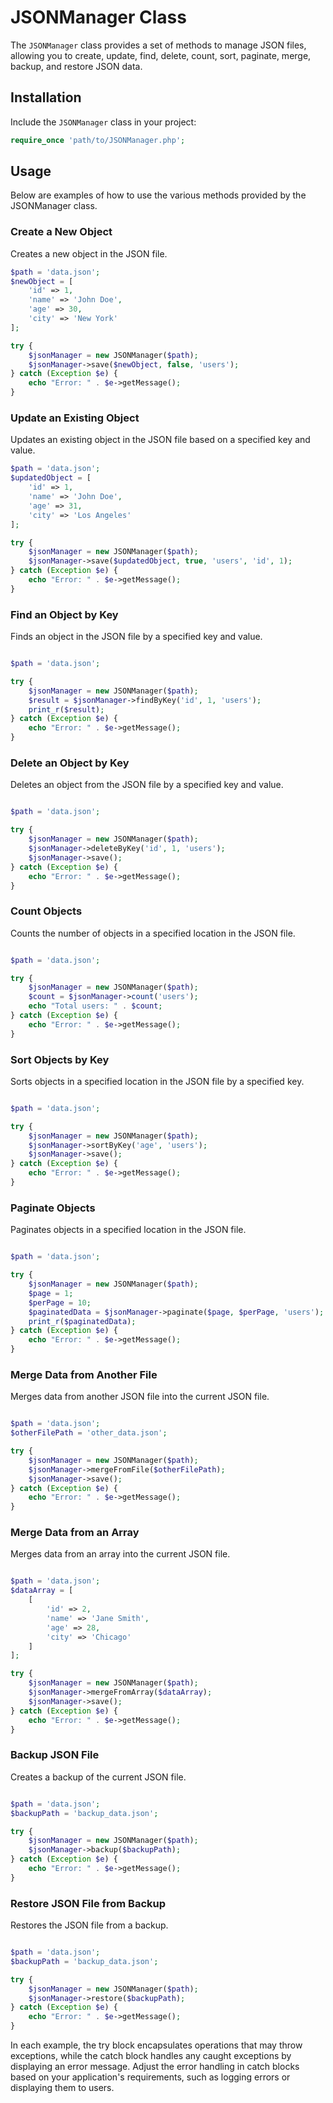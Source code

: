 # JSONManager Class

The `JSONManager` class provides a set of methods to manage JSON files, allowing you to create, update, find, delete, count, sort, paginate, merge, backup, and restore JSON data.

## Installation

Include the `JSONManager` class in your project:

```php
require_once 'path/to/JSONManager.php';
```

## Usage

Below are examples of how to use the various methods provided by the JSONManager class.

### Create a New Object

Creates a new object in the JSON file.

```php
$path = 'data.json';
$newObject = [
    'id' => 1,
    'name' => 'John Doe',
    'age' => 30,
    'city' => 'New York'
];

try {
    $jsonManager = new JSONManager($path);
    $jsonManager->save($newObject, false, 'users');
} catch (Exception $e) {
    echo "Error: " . $e->getMessage();
}
```

### Update an Existing Object

Updates an existing object in the JSON file based on a specified key and value.

```php
$path = 'data.json';
$updatedObject = [
    'id' => 1,
    'name' => 'John Doe',
    'age' => 31,
    'city' => 'Los Angeles'
];

try {
    $jsonManager = new JSONManager($path);
    $jsonManager->save($updatedObject, true, 'users', 'id', 1);
} catch (Exception $e) {
    echo "Error: " . $e->getMessage();
}

```

### Find an Object by Key

Finds an object in the JSON file by a specified key and value.

```php

$path = 'data.json';

try {
    $jsonManager = new JSONManager($path);
    $result = $jsonManager->findByKey('id', 1, 'users');
    print_r($result);
} catch (Exception $e) {
    echo "Error: " . $e->getMessage();
}

```

### Delete an Object by Key

Deletes an object from the JSON file by a specified key and value.

```php

$path = 'data.json';

try {
    $jsonManager = new JSONManager($path);
    $jsonManager->deleteByKey('id', 1, 'users');
    $jsonManager->save();
} catch (Exception $e) {
    echo "Error: " . $e->getMessage();
}

```

### Count Objects

Counts the number of objects in a specified location in the JSON file.

```php

$path = 'data.json';

try {
    $jsonManager = new JSONManager($path);
    $count = $jsonManager->count('users');
    echo "Total users: " . $count;
} catch (Exception $e) {
    echo "Error: " . $e->getMessage();
}

```

### Sort Objects by Key

Sorts objects in a specified location in the JSON file by a specified key.

```php

$path = 'data.json';

try {
    $jsonManager = new JSONManager($path);
    $jsonManager->sortByKey('age', 'users');
    $jsonManager->save();
} catch (Exception $e) {
    echo "Error: " . $e->getMessage();
}

```

### Paginate Objects

Paginates objects in a specified location in the JSON file.

```php 

$path = 'data.json';

try {
    $jsonManager = new JSONManager($path);
    $page = 1;
    $perPage = 10;
    $paginatedData = $jsonManager->paginate($page, $perPage, 'users');
    print_r($paginatedData);
} catch (Exception $e) {
    echo "Error: " . $e->getMessage();
}

```

### Merge Data from Another File

Merges data from another JSON file into the current JSON file.

```php

$path = 'data.json';
$otherFilePath = 'other_data.json';

try {
    $jsonManager = new JSONManager($path);
    $jsonManager->mergeFromFile($otherFilePath);
    $jsonManager->save();
} catch (Exception $e) {
    echo "Error: " . $e->getMessage();
}

```

### Merge Data from an Array

Merges data from an array into the current JSON file.

```php

$path = 'data.json';
$dataArray = [
    [
        'id' => 2,
        'name' => 'Jane Smith',
        'age' => 28,
        'city' => 'Chicago'
    ]
];

try {
    $jsonManager = new JSONManager($path);
    $jsonManager->mergeFromArray($dataArray);
    $jsonManager->save();
} catch (Exception $e) {
    echo "Error: " . $e->getMessage();
}

```

### Backup JSON File

Creates a backup of the current JSON file.

```php

$path = 'data.json';
$backupPath = 'backup_data.json';

try {
    $jsonManager = new JSONManager($path);
    $jsonManager->backup($backupPath);
} catch (Exception $e) {
    echo "Error: " . $e->getMessage();
}

```

### Restore JSON File from Backup

Restores the JSON file from a backup.

```php

$path = 'data.json';
$backupPath = 'backup_data.json';

try {
    $jsonManager = new JSONManager($path);
    $jsonManager->restore($backupPath);
} catch (Exception $e) {
    echo "Error: " . $e->getMessage();
}

```

In each example, the try block encapsulates operations that may throw exceptions, while the catch block handles any caught exceptions by displaying an error message. Adjust the error handling in catch blocks based on your application's requirements, such as logging errors or displaying them to users.